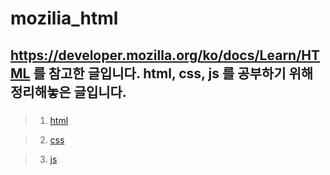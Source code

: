 # mozilia_html

## https://developer.mozilla.org/ko/docs/Learn/HTML 를 참고한 글입니다. html, css, js 를 공부하기 위해 정리해놓은 글입니다. 

### 
> 1. [html][htmllink]

[htmllink]: https://google.com "htmllink"
> 2.  [css][csslink]

[csslink]: https://google.com "htmllink"
> 3. [js][jslink]

[jslink]: https://google.com "htmllink"

